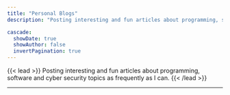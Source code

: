 ```yaml
---
title: "Personal Blogs"
description: "Posting interesting and fun articles about programming, software and cyber security topics."

cascade:
  showDate: true
  showAuthor: false
  invertPagination: true
---
```


{{< lead >}}
Posting interesting and fun articles about programming, software and cyber security topics as frequently as I can.
{{< /lead >}}

---
